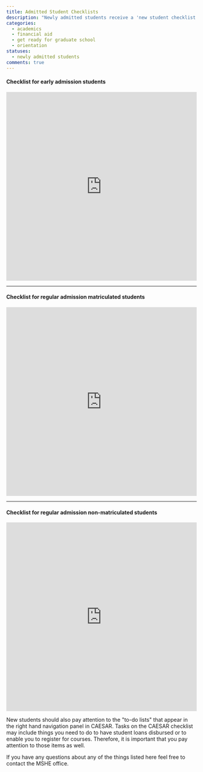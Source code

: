 ```yaml
---
title: Admitted Student Checklists
description: "Newly admitted students receive a 'new student checklist' along with their acceptance letter and other materials. The checklist varies slightly for students who apply for the early admission deadline and students who apply for the regular admission deadline. The checklist is updated occasionally."
categories: 
  - academics 
  - financial aid
  - get ready for graduate school
  - orientation
statuses:
  - newly admitted students
comments: true
---
```



#### Checklist for early admission students

<iframe src="https://app.box.com/embed/preview/q5qg9xtagdo9g55tyspk?view=&amp;sort=&amp;direction=ASC&amp;theme=dark" width="100%%" height="500" frameborder="0" allowfullscreen="" webkitallowfullscreen="" msallowfullscreen=""></iframe>

* * *

#### Checklist for regular admission matriculated students

<iframe src="https://app.box.com/embed/preview/hnibbw5ylisi3a3gyiu4?theme=dark" width="100%" height="500" frameborder="0" allowfullscreen="" webkitallowfullscreen="" msallowfullscreen=""></iframe>

* * *

#### Checklist for regular admission non-matriculated students

<iframe src="https://app.box.com/embed/preview/wzdp1ea16zt3lt2wq6yq?theme=dark" width="100%" height="500" frameborder="0" allowfullscreen="" webkitallowfullscreen="" msallowfullscreen=""></iframe>

New students should also pay attention to the "to-do lists" that appear in the right hand navigation panel in CAESAR. Tasks on the CAESAR checklist may include things you need to do to have student loans disbursed or to enable you to register for courses. Therefore, it is important that you pay attention to those items as well.

If you have any questions about any of the things listed here feel free to contact the MSHE office.